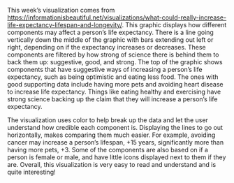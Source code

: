 This week’s visualization comes from https://informationisbeautiful.net/visualizations/what-could-really-increase-life-expectancy-lifespan-and-longevity/. This graphic displays how different components may affect a person’s life expectancy. There is a line going vertically down the middle of the graphic with bars extending out left or right, depending on if the expectancy increases or decreases. These components are filtered by how strong of science there is behind them to back them up: suggestive, good, and strong. The top of the graphic shows components that have suggestive ways of increasing a person’s life expectancy, such as being optimistic and eating less food. The ones with good supporting data include having more pets and avoiding heart disease to increase life expectancy. Things like eating healthy and exercising have strong science backing up the claim that they will increase a person’s life expectancy. 

The visualization uses color to help break up the data and let the user understand how credible each component is. Displaying the lines to go out horizontally, makes comparing them much easier. For example, avoiding cancer may increase a person’s lifespan, +15 years, significantly more than having more pets, +3. Some of the components are also based on if a person is female or male, and have little icons displayed next to them if they are. Overall, this visualization is very easy to read and understand and is quite interesting!
